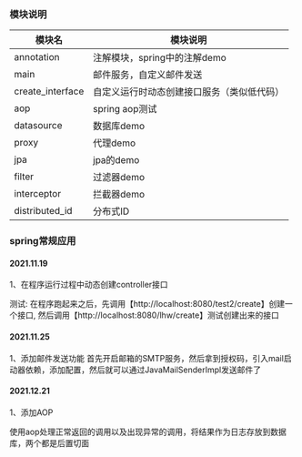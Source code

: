 ### 模块说明
| 模块名 | 模块说明 |
| ---- | ---- |
| annotation | 注解模块，spring中的注解demo |
| main | 邮件服务，自定义邮件发送 |
| create_interface | 自定义运行时动态创建接口服务（类似低代码） |
| aop  | spring aop测试|
| datasource | 数据库demo |
| proxy | 代理demo|
| jpa | jpa的demo| 
| filter | 过滤器demo|
| interceptor | 拦截器demo|
| distributed_id | 分布式ID |





### spring常规应用

#### 2021.11.19
1、在程序运行过程中动态创建controller接口

测试:
在程序跑起来之后，先调用【http://localhost:8080/test2/create】创建一个接口,
然后调用【http://localhost:8080/lhw/create】测试创建出来的接口


#### 2021.11.25
1、添加邮件发送功能
首先开启邮箱的SMTP服务，然后拿到授权码，引入mail启动器依赖，添加配置，然后就可以通过JavaMailSenderImpl发送邮件了


#### 2021.12.21
1、添加AOP

使用aop处理正常返回的调用以及出现异常的调用，将结果作为日志存放到数据库，两个都是后置切面
